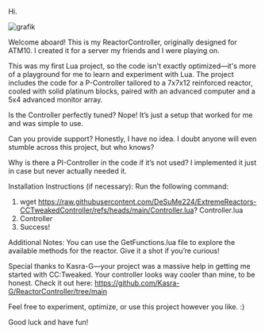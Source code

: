 Hi.

![grafik](https://github.com/user-attachments/assets/8f8e73d4-7ba6-4ee4-bbf5-b6dbda15ded8)



Welcome aboard! This is my ReactorController, originally designed for ATM10. I created it for a server my friends and I were playing on.

This was my first Lua project, so the code isn't exactly optimized—it's more of a playground for me to learn and experiment with Lua. The project includes the code for a P-Controller tailored to a 7x7x12 reinforced reactor, cooled with solid platinum blocks, paired with an advanced computer and a 5x4 advanced monitor array.

Is the Controller perfectly tuned?
Nope! It’s just a setup that worked for me and was simple to use.

Can you provide support?
Honestly, I have no idea. I doubt anyone will even stumble across this project, but who knows?

Why is there a PI-Controller in the code if it’s not used?
I implemented it just in case but never actually needed it.

Installation Instructions (if necessary):
Run the following command:

1. wget https://raw.githubusercontent.com/DeSuMe224/ExtremeReactors-CCTweakedController/refs/heads/main/Controller.lua? Controller.lua
2. Controller
3. Success!

Additional Notes:
You can use the GetFunctions.lua file to explore the available methods for the reactor. Give it a shot if you’re curious!

Special thanks to Kasra-G—your project was a massive help in getting me started with CC:Tweaked. Your controller looks way cooler than mine, to be honest. Check it out here: https://github.com/Kasra-G/ReactorController/tree/main

Feel free to experiment, optimize, or use this project however you like. :)

Good luck and have fun!









